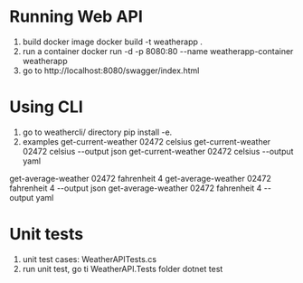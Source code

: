 
# Running Web API 
1. build docker image
docker build -t weatherapp .
2. run a container
docker run -d -p 8080:80 --name weatherapp-container weatherapp
3. go to http://localhost:8080/swagger/index.html

# Using CLI 
1. go to weathercli/ directory 
pip install -e. 
2. examples
get-current-weather 02472 celsius
get-current-weather 02472 celsius --output json
get-current-weather 02472 celsius --output yaml

get-average-weather 02472 fahrenheit 4 
get-average-weather 02472 fahrenheit 4 --output json
get-average-weather 02472 fahrenheit 4 --output yaml

# Unit tests 
1. unit test cases: WeatherAPITests.cs
2. run unit test, go ti WeatherAPI.Tests folder
dotnet test